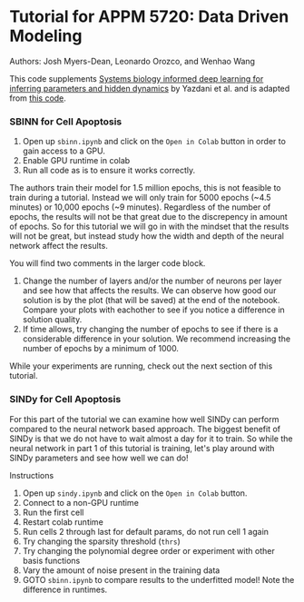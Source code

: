 # Tutorial for APPM 5720: Data Driven Modeling
Authors: Josh Myers-Dean, Leonardo Orozco, and Wenhao Wang

This code supplements [Systems biology informed deep learning for inferring parameters and hidden dynamics](https://journals.plos.org/ploscompbiol/article/file?id=10.1371/journal.pcbi.1007575&type=printable) by Yazdani et al. and is adapted from [this code](https://github.com/alirezayazdani1/SBINNs).

### SBINN for Cell Apoptosis
1. Open up `sbinn.ipynb` and click on the `Open in Colab` button in order to gain access to a GPU.
2. Enable GPU runtime in colab
3. Run all code as is to ensure it works correctly.

The authors train their model for 1.5 million epochs, this is not feasible to train during a tutorial. Instead we will only train for 5000 epochs (~4.5 minutes) or 10,000 epochs (~9 minutes). Regardless of the number of epochs, the results will not be that great due to the discrepency in amount of epochs. So for this tutorial we will go in with the mindset that the results will not be great, but instead study how the width and depth of the neural network affect the results.

You will find two comments in the larger code block. 
1. Change the number of layers and/or the number of neurons per layer and see how that affects the results. We can observe how good our solution is by the plot (that will be saved) at the end of the notebook. Compare your plots with eachother to see if you notice a difference in solution quality.
2. If time allows, try changing the number of epochs to see if there is a considerable difference in your solution. We recommend increasing the number of epochs by a minimum of 1000.

While your experiments are running, check out the next section of this tutorial.

### SINDy for Cell Apoptosis

For this part of the tutorial we can examine how well SINDy can perform compared to the neural network based approach. The biggest benefit of SINDy is that we do not have to wait almost a day for it to train. So while the neural network in part 1 of this tutorial is training, let's play around with SINDy parameters and see how well we can do!

Instructions
1. Open up `sindy.ipynb` and click on the `Open in Colab` button.
2. Connect to a non-GPU runtime
3. Run the first cell
4. Restart colab runtime 
5. Run cells 2 through last for default params, do not run cell 1 again
6. Try changing the sparsity threshold (`thrs`)
7. Try changing the polynomial degree order or experiment with other basis functions
8. Vary the amount of noise present in the training data
9. GOTO `sbinn.ipynb` to compare results to the underfitted model! Note the difference in runtimes.
